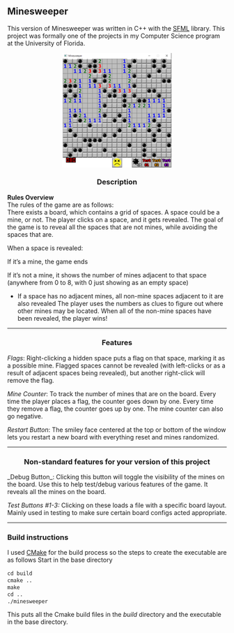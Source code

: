 ## Minesweeper

This version of Minesweeper was written in C++ with the [SFML](https://www.sfml-dev.org/) library.
This project was formally one of the projects in my Computer Science program at the University of Florida.


<img src="./design/pic.png" 
    alt="Minesweeper" 
    style="display: block; 
           margin-left: auto;
           margin-right: auto;
           width: 50%;"
/>
<h3 style="text-align:center;"> Description</h3>

__Rules Overview__  
The rules of the game are as follows:  
There exists a board, which contains a grid of spaces. A space could be a mine, or not. The player clicks
on a space, and it gets revealed. The goal of the game is to reveal all the spaces that are not mines, while
avoiding the spaces that are.  
  
When a space is revealed:  
  
If it’s a mine, the game ends  

If it’s not a mine, it shows the number of mines adjacent to that space (anywhere from 0 to 8, with 0 just
showing as an empty space)  

- If a space has no adjacent mines, all non-mine spaces adjacent to it are also revealed The
player uses the numbers as clues to figure out where other mines may be located.
When all of the non-mine spaces have been revealed, the player wins!
---

<h3 style="text-align:center;"> Features</h3>

_Flags_: Right-clicking a hidden space puts a flag on that space, marking it as a possible mine. Flagged
spaces cannot be revealed (with left-clicks or as a result of adjacent spaces being revealed), but another
right-click will remove the flag.  

_Mine Counter_: To track the number of mines that are on the board. Every time the player places a flag,
the counter goes down by one. Every time they remove a flag, the counter goes up by one. The mine
counter can also go negative. 

_Restart Button_: The smiley face centered at the top or bottom of the window lets you restart a new
board with everything reset and mines randomized.

---
<h3 style="text-align:center;">Non-standard features for your version of this project</h3>
_Debug Button_: Clicking this button will toggle the visibility of the mines on the board. Use this to help
test/debug various features of the game. It reveals all the mines on the board.

_Test Buttons #1-3:_ Clicking on these loads a file with a specific board
layout. Mainly used in testing to make sure certain board configs acted appropriate.

---

### Build instructions
 
I used [CMake](https://cmake.org/) for the build process so the steps to create the executable are as follows 
Start in the base directory

    cd build
    cmake ..
    make
    cd ..
    ./minesweeper


This puts all the Cmake build files in the _build_ directory and the executable in the base directory.


